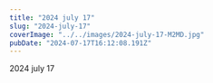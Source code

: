 ```yaml
---
title: "2024 july 17"
slug: "2024-july-17"
coverImage: "../../images/2024-july-17-M2MD.jpg"
pubDate: "2024-07-17T16:12:08.191Z"
---
```


2024 july 17
